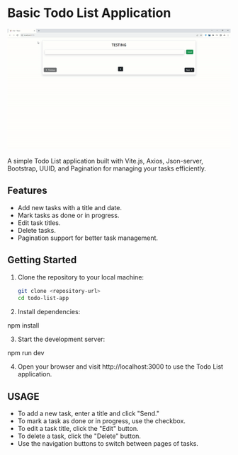 # Basic Todo List Application

![GIF](/src/assets/screen.gif)


A simple Todo List application built with Vite.js, Axios, Json-server, Bootstrap, UUID, and Pagination for managing your tasks efficiently.

## Features

- Add new tasks with a title and date.
- Mark tasks as done or in progress.
- Edit task titles.
- Delete tasks.
- Pagination support for better task management.

## Getting Started

1. Clone the repository to your local machine:

   ```bash
   git clone <repository-url>
   cd todo-list-app

2. Install dependencies:

npm install

3. Start the development server:

npm run dev

4. Open your browser and visit http://localhost:3000 to use the Todo List application.

## USAGE

* To add a new task, enter a title and click "Send."
* To mark a task as done or in progress, use the checkbox.
* To edit a task title, click the "Edit" button.
* To delete a task, click the "Delete" button.
* Use the navigation buttons to switch between pages of tasks.



